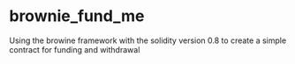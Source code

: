 # brownie_fund_me

Using the browine framework with the solidity version 0.8 to create a simple contract for funding and withdrawal
